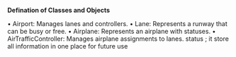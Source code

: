 **Defination of Classes and Objects**


•	Airport: Manages lanes and controllers.
•	Lane: Represents a runway that can be busy or free.
•	Airplane: Represents an airplane with statuses.
•	AirTrafficController: Manages airplane assignments to lanes.
 status ; it store all information in one place for future use

